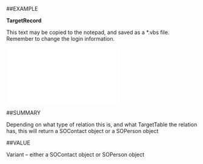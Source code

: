 
##EXAMPLE

**TargetRecord**

This text may be copied to the notepad, and saved as a *.vbs file. Remember to change the login information.

![](..\..\Examples\vbs\SORelation.TargetRecord.vbs.txt)


##SUMMARY

Depending on what type of relation this is, and what TargetTable the relation has, this will return a SOContact object or a SOPerson object


##VALUE

Variant – either a SOContact object or SOPerson object

